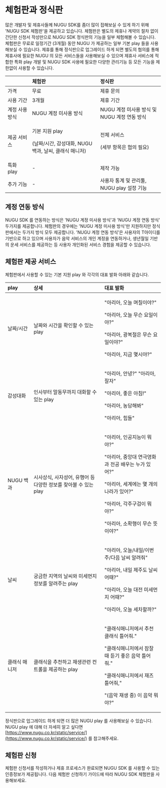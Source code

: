 # 체험판과 정식판

많은 개발자 및 제휴사들께 NUGU SDK를 좀더 많이 접해보실 수 있게 하기 위해 'NUGU SDK 체험판'을 제공하고 있습니다. 체험판은 별도의 제휴나 계약의 절차 없이 간단한 신청서 작성만으로 NUGU SDK 정식판의 기능을 일부 체험해볼 수 있습니다. 체험판은 무료로 일정기간 \(3개월\) 동안 NUGU 가 제공하는 일부 기본 play 들을 사용해보실 수 있습니다. 제휴를 통해 정식판으로 업그레이드 하게 되면 별도의 협의를 통해 제휴사에 필요한 NUGU 의 모든 서비스들을 사용해보실 수 있으며 제휴사 서비스에 적합한 특화 play 개발 및 NUGU SDK 사용에 필요한 다양한 관리기능 등 모든 기능을 제한없이 사용할 수 있습니다.

<table>
  <thead>
    <tr>
      <th style="text-align:left"></th>
      <th style="text-align:left"><b>&#xCCB4;&#xD5D8;&#xD310;</b>
      </th>
      <th style="text-align:left"><b>&#xC815;&#xC2DD;&#xD310;    </b>
      </th>
    </tr>
  </thead>
  <tbody>
    <tr>
      <td style="text-align:left">&#xAC00;&#xACA9;</td>
      <td style="text-align:left">&#xBB34;&#xB8CC;</td>
      <td style="text-align:left">&#xC81C;&#xD734; &#xBB38;&#xC758;</td>
    </tr>
    <tr>
      <td style="text-align:left">&#xC0AC;&#xC6A9; &#xAE30;&#xAC04;</td>
      <td style="text-align:left">3&#xAC1C;&#xC6D4;</td>
      <td style="text-align:left">&#xC81C;&#xD734; &#xAE30;&#xAC04;</td>
    </tr>
    <tr>
      <td style="text-align:left">&#xACC4;&#xC815; &#xC0AC;&#xC6A9; &#xBC29;&#xC2DD;</td>
      <td style="text-align:left">NUGU &#xACC4;&#xC815; &#xBBF8;&#xC0AC;&#xC6A9; &#xBC29;&#xC2DD;</td>
      <td
      style="text-align:left">NUGU &#xACC4;&#xC815; &#xBBF8;&#xC0AC;&#xC6A9; &#xBC29;&#xC2DD; &#xBC0F;
        NUGU &#xACC4;&#xC815; &#xC5F0;&#xB3D9; &#xBC29;&#xC2DD;</td>
    </tr>
    <tr>
      <td style="text-align:left">&#xC81C;&#xACF5; &#xC11C;&#xBE44;&#xC2A4;</td>
      <td style="text-align:left">
        <p>&#xAE30;&#xBCF8; &#xC9C0;&#xC6D0; play</p>
        <p>(&#xB0A0;&#xC9DC;/&#xC2DC;&#xAC04;, &#xAC10;&#xC131;&#xB300;&#xD654;,
          NUGU&#xBC31;&#xACFC;, &#xB0A0;&#xC528;, &#xD074;&#xB798;&#xC2DD; &#xB9E4;&#xB2C8;&#xC800;)</p>
      </td>
      <td style="text-align:left">
        <p>&#xC804;&#xCCB4; &#xC11C;&#xBE44;&#xC2A4;</p>
        <p>(&#xC138;&#xBD80; &#xD56D;&#xBAA9;&#xC740; &#xD611;&#xC758; &#xD544;&#xC694;)</p>
      </td>
    </tr>
    <tr>
      <td style="text-align:left">&#xD2B9;&#xD654; play</td>
      <td style="text-align:left">-</td>
      <td style="text-align:left">&#xC81C;&#xC791; &#xAC00;&#xB2A5;</td>
    </tr>
    <tr>
      <td style="text-align:left">&#xCD94;&#xAC00; &#xAE30;&#xB2A5;</td>
      <td style="text-align:left">-</td>
      <td style="text-align:left">&#xC0AC;&#xC6A9;&#xC790; &#xD1B5;&#xACC4; &#xBC0F; &#xAD00;&#xB9AC;&#xD234;,
        NUGU play &#xC124;&#xC815; &#xAE30;&#xB2A5;</td>
    </tr>
  </tbody>
</table>



## 계정 연동 방식

NUGU SDK 를 연동하는 방식은 'NUGU 계정 미사용 방식'과 'NUGU 계정 연동 방식' 두가지를 제공합니다. 체험판의 경우에는 'NUGU 계정 미사용 방식'만 지원하지만 정식판에서는 두가지 방식 모두 제공합니다. 'NUGU 계정 연동 방식'은 사용자의 T아이디를 기반으로 하고 있으며 사용자가 음악 서비스의 개인 계정을 연동하거나, 생년월일 기반의 운세 서비스를 제공하는 등 사용자 개인화된 서비스 경험을 제공할 수 있습니다. 



## 체험판 제공 서비스

체험판에서 사용할 수 있는 기본 지원 play 와 각각의 대표 발화 아래와 같습니다. 

<table>
  <thead>
    <tr>
      <th style="text-align:left">play</th>
      <th style="text-align:left">&#xC0C1;&#xC138;</th>
      <th style="text-align:left">&#xB300;&#xD45C; &#xBC1C;&#xD654;</th>
    </tr>
  </thead>
  <tbody>
    <tr>
      <td style="text-align:left">&#xB0A0;&#xC9DC;/&#xC2DC;&#xAC04;</td>
      <td style="text-align:left">&#xB0A0;&#xC9DC;&#xC640; &#xC2DC;&#xAC04;&#xC744; &#xD655;&#xC778;&#xD560;
        &#xC218; &#xC788;&#xB294; play</td>
      <td style="text-align:left">
        <p>&quot;&#xC544;&#xB9AC;&#xC544;, &#xC624;&#xB298; &#xBA70;&#xCE60;&#xC774;&#xC57C;?&quot;</p>
        <p>&quot;&#xC544;&#xB9AC;&#xC544;, &#xC624;&#xB298; &#xBB34;&#xC2A8; &#xC694;&#xC77C;&#xC774;&#xC57C;?&quot;</p>
        <p>&quot;&#xC544;&#xB9AC;&#xC544;, &#xAD11;&#xBCF5;&#xC808;&#xC740; &#xBB34;&#xC2A8;
          &#xC694;&#xC77C;&#xC774;&#xC57C;?&quot;</p>
        <p>&quot;&#xC544;&#xB9AC;&#xC544;, &#xC9C0;&#xAE08; &#xBA87;&#xC2DC;&#xC57C;?&quot;</p>
      </td>
    </tr>
    <tr>
      <td style="text-align:left">&#xAC10;&#xC131;&#xB300;&#xD654;</td>
      <td style="text-align:left">&#xC778;&#xC0AC;&#xBD80;&#xD130; &#xB9D0;&#xB3D9;&#xBB34;&#xAE4C;&#xC9C0;
        &#xB300;&#xD654;&#xD560; &#xC218; &#xC788;&#xB294; play</td>
      <td style="text-align:left">
        <p>&quot;&#xC544;&#xB9AC;&#xC544;, &#xC548;&#xB155;?&quot; &quot;&#xC544;&#xB9AC;&#xC544;,
          &#xC798;&#xC790;&quot;</p>
        <p>&quot;&#xC544;&#xB9AC;&#xC544;, &#xC88B;&#xC740; &#xC544;&#xCE68;!&quot;</p>
        <p>&quot;&#xC544;&#xB9AC;&#xC544;, &#xB18D;&#xB2F4;&#xD574;&#xBD10;&quot;</p>
        <p>&quot;&#xC544;&#xB9AC;&#xC544;, &#xD798;&#xB4E4;&quot;</p>
      </td>
    </tr>
    <tr>
      <td style="text-align:left">NUGU &#xBC31;&#xACFC;</td>
      <td style="text-align:left">&#xC2DC;&#xC0AC;&#xC0C1;&#xC2DD;, &#xC0AC;&#xC790;&#xC131;&#xC5B4;, &#xC720;&#xD589;&#xC5B4;
        &#xB4F1; &#xB2E4;&#xC591;&#xD55C; &#xC815;&#xBCF4;&#xB97C; &#xCC3E;&#xC544;&#xBCFC;
        &#xC218; &#xC788;&#xB294; play</td>
      <td style="text-align:left">
        <p>&quot;&#xC544;&#xB9AC;&#xC544;, &#xC778;&#xACF5;&#xC9C0;&#xB2A5;&#xC774;
          &#xBB50;&#xC57C;?&quot;</p>
        <p>&quot;&#xC544;&#xB9AC;&#xC544;, &#xC911;&#xC559;&#xB300; &#xC5F0;&#xADF9;&#xC601;&#xD654;&#xACFC;
          &#xC804;&#xACF5; &#xBC30;&#xC6B0;&#xB294; &#xB204;&#xAC00; &#xC788;&#xC5B4;?&quot;</p>
        <p>&quot;&#xC544;&#xB9AC;&#xC544;, &#xC138;&#xACC4;&#xC5D0;&#xB294; &#xBA87;
          &#xAC1C;&#xC758; &#xB098;&#xB77C;&#xAC00; &#xC788;&#xC5B4;?&quot;</p>
        <p>&quot;&#xC544;&#xB9AC;&#xC544;, &#xAC01;&#xC8FC;&#xAD6C;&#xAC80;&#xC774;
          &#xBB50;&#xC57C;?&quot;</p>
        <p>&quot;&#xC544;&#xB9AC;&#xC544;, &#xC18C;&#xD655;&#xD589;&#xC774; &#xBB34;&#xC2A8;
          &#xB73B;&#xC774;&#xC57C;?&quot;</p>
      </td>
    </tr>
    <tr>
      <td style="text-align:left">&#xB0A0;&#xC528;</td>
      <td style="text-align:left">&#xAD81;&#xAE08;&#xD55C; &#xC9C0;&#xC5ED;&#xC758; &#xB0A0;&#xC528;&#xC640;
        &#xBBF8;&#xC138;&#xBA3C;&#xC9C0; &#xC815;&#xBCF4;&#xB97C; &#xC54C;&#xB824;&#xC8FC;&#xB294;
        play</td>
      <td style="text-align:left">
        <p>&quot;&#xC544;&#xB9AC;&#xC544;, &#xC624;&#xB298;/&#xB0B4;&#xC77C;/&#xC774;&#xBC88;&#xC8FC;/&#xB2E4;&#xC74C;
          &#xB0A0;&#xC528; &#xC54C;&#xB824;&#xC918;&quot;</p>
        <p>&quot;&#xC544;&#xB9AC;&#xC544;, &#xB0B4;&#xC77C; &#xC81C;&#xC8FC;&#xB3C4;
          &#xB0A0;&#xC528; &#xC5B4;&#xB54C;?&quot;</p>
        <p>&quot;&#xC544;&#xB9AC;&#xC544;, &#xC624;&#xB298; &#xB300;&#xC804; &#xBBF8;&#xC138;&#xBA3C;&#xC9C0;
          &#xC5B4;&#xB54C;?&quot;</p>
        <p>&quot;&#xC544;&#xB9AC;&#xC544;, &#xC624;&#xB298; &#xC138;&#xCC28;&#xD560;&#xAE4C;?&quot;</p>
      </td>
    </tr>
    <tr>
      <td style="text-align:left">&#xD074;&#xB798;&#xC2DD; &#xB9E4;&#xB2C8;&#xC800;</td>
      <td style="text-align:left">&#xD074;&#xB798;&#xC2DD;&#xC744; &#xCD94;&#xCC9C;&#xD558;&#xACE0; &#xC7AC;&#xC0DD;&#xAD00;&#xB828;
        &#xCEE8;&#xD2B8;&#xB864;&#xC744; &#xC81C;&#xACF5;&#xD558;&#xB294; play</td>
      <td
      style="text-align:left">
        <p>&quot;&#xD074;&#xB798;&#xC2DD;&#xB9E4;&#xB2C8;&#xC800;&#xC5D0;&#xC11C;
          &#xCD94;&#xCC9C; &#xD074;&#xB798;&#xC2DD; &#xD2C0;&#xC5B4;&#xC918;.&quot;</p>
        <p>&quot;&#xD074;&#xB798;&#xC2DD;&#xB9E4;&#xB2C8;&#xC800;&#xC5D0;&#xC11C;
          &#xC7A0;&#xC798; &#xB54C; &#xB4E3;&#xAE30; &#xC88B;&#xC740; &#xC74C;&#xC545;
          &#xD2C0;&#xC5B4;&#xC918;.&quot;</p>
        <p>&quot;&#xD074;&#xB798;&#xC2DD;&#xB9E4;&#xB2C8;&#xC800;&#xC5D0;&#xC11C;
          &#xC7AC;&#xC988; &#xD2C0;&#xC5B4;&#xC918;,&quot;</p>
        <p>&quot;(&#xC74C;&#xC545; &#xC7AC;&#xC0DD; &#xC911;) &#xC774; &#xC74C;&#xC545;
          &#xBB50;&#xC57C;?&quot;</p>
        </td>
    </tr>
  </tbody>
</table>

정식판으로 업그레이드 하게 되면 더 많은 NUGU play 를 사용해보실 수 있습니다. NUGU play 에 대해 더 자세히 알고 싶다면 [https://www.nugu.co.kr/static/service/](https://www.nugu.co.kr/static/service/) 를 참고해주세요.  



## 체험판 신청

체험판 신청서를 작성하거나 제휴 프로세스가 완료되면 NUGU SDK 를 사용할 수 있는 인증정보가 제공됩니다. 다음 체험판 신청하기 가이드에 따라 NUGU SDK 체험판을 사용해보세요. 

